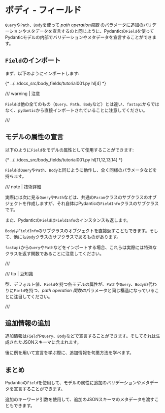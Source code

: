 # ボディ - フィールド

`Query`や`Path`、`Body`を使って *path operation関数* のパラメータに追加のバリデーションやメタデータを宣言するのと同じように、Pydanticの`Field`を使ってPydanticモデルの内部でバリデーションやメタデータを宣言することができます。

## `Field`のインポート

まず、以下のようにインポートします:

{* ../../docs_src/body_fields/tutorial001.py hl[4] *}

/// warning | 注意

`Field`は他の全てのもの（`Query`、`Path`、`Body`など）とは違い、`fastapi`からではなく、`pydantic`から直接インポートされていることに注意してください。

///

## モデルの属性の宣言

以下のように`Field`をモデルの属性として使用することができます:

{* ../../docs_src/body_fields/tutorial001.py hl[11,12,13,14] *}

`Field`は`Query`や`Path`、`Body`と同じように動作し、全く同様のパラメータなどを持ちます。

/// note | 技術詳細

実際には次に見る`Query`や`Path`などは、共通の`Param`クラスのサブクラスのオブジェクトを作成しますが、それ自体はPydanticの`FieldInfo`クラスのサブクラスです。

また、Pydanticの`Field`は`FieldInfo`のインスタンスも返します。

`Body`は`FieldInfo`のサブクラスのオブジェクトを直接返すこともできます。そして、他にも`Body`クラスのサブクラスであるものがあります。

`fastapi`から`Query`や`Path`などをインポートする場合、これらは実際には特殊なクラスを返す関数であることに注意してください。

///

/// tip | 豆知識

型、デフォルト値、`Field`を持つ各モデルの属性が、`Path`や`Query`、`Body`の代わりに`Field`を持つ、*path operation 関数の*パラメータと同じ構造になっていることに注目してください。

///

## 追加情報の追加

追加情報は`Field`や`Query`、`Body`などで宣言することができます。そしてそれは生成されたJSONスキーマに含まれます。

後に例を用いて宣言を学ぶ際に、追加情報を句悪方法を学べます。

## まとめ

Pydanticの`Field`を使用して、モデルの属性に追加のバリデーションやメタデータを宣言することができます。

追加のキーワード引数を使用して、追加のJSONスキーマのメタデータを渡すこともできます。
